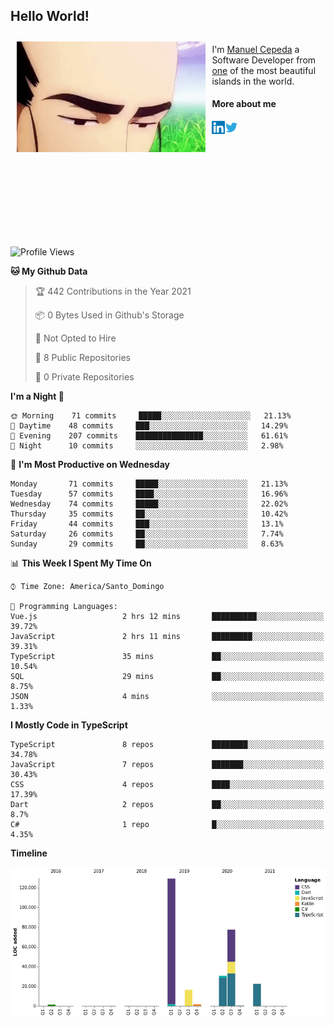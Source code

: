 <h2> Hello World!</h2>

<div style="display:inline-block">
  <img alt="Ah, I see you're a man of culture as well" align="left" width="60%" style="margin: 10px" src="https://raw.githubusercontent.com/mecm1993/mecm1993/master/assets/background.gif">

  I'm [Manuel Cepeda](https://manuelcepeda.dev) a Software Developer from [one](https://en.wikipedia.org/wiki/Dominican_Republic) of the most beautiful islands in the world.

  #### More about me

  <a href="https://www.linkedin.com/in/manuel-cepeda-0336a999/">
    <img align="left" alt="Manuel Cepeda | LinkedIn" width="21px" src="https://raw.githubusercontent.com/mecm1993/mecm1993/master/assets/linkedin.svg" />
  </a>
  <a href="https://twitter.com/mecm1993">
    <img align="left" alt="Manuel Cepeda | Twitter" width="21px" src="https://raw.githubusercontent.com/mecm1993/mecm1993/master/assets/twitter.svg" />
  </a>
  <br />
  <br />
  <br />
  <br />
  <br />
  <br />
  <br />
  <br />
  <br />
  <br />
  <br />
</div>

<!--START_SECTION:waka-->
![Profile Views](http://img.shields.io/badge/Profile%20Views-0-blue)

**🐱 My Github Data** 

> 🏆 442 Contributions in the Year 2021
 > 
> 📦 0 Bytes Used in Github's Storage 
 > 
> 🚫 Not Opted to Hire
 > 
> 📜 8 Public Repositories 
 > 
> 🔑 0 Private Repositories  
 > 
**I'm a Night 🦉** 

```text
🌞 Morning    71 commits     █████░░░░░░░░░░░░░░░░░░░░   21.13% 
🌆 Daytime    48 commits     ███░░░░░░░░░░░░░░░░░░░░░░   14.29% 
🌃 Evening    207 commits    ███████████████░░░░░░░░░░   61.61% 
🌙 Night      10 commits     ░░░░░░░░░░░░░░░░░░░░░░░░░   2.98%

```
📅 **I'm Most Productive on Wednesday** 

```text
Monday       71 commits     █████░░░░░░░░░░░░░░░░░░░░   21.13% 
Tuesday      57 commits     ████░░░░░░░░░░░░░░░░░░░░░   16.96% 
Wednesday    74 commits     █████░░░░░░░░░░░░░░░░░░░░   22.02% 
Thursday     35 commits     ██░░░░░░░░░░░░░░░░░░░░░░░   10.42% 
Friday       44 commits     ███░░░░░░░░░░░░░░░░░░░░░░   13.1% 
Saturday     26 commits     ██░░░░░░░░░░░░░░░░░░░░░░░   7.74% 
Sunday       29 commits     ██░░░░░░░░░░░░░░░░░░░░░░░   8.63%

```


📊 **This Week I Spent My Time On** 

```text
⌚︎ Time Zone: America/Santo_Domingo

💬 Programming Languages: 
Vue.js                   2 hrs 12 mins       ██████████░░░░░░░░░░░░░░░   39.72% 
JavaScript               2 hrs 11 mins       █████████░░░░░░░░░░░░░░░░   39.31% 
TypeScript               35 mins             ██░░░░░░░░░░░░░░░░░░░░░░░   10.54% 
SQL                      29 mins             ██░░░░░░░░░░░░░░░░░░░░░░░   8.75% 
JSON                     4 mins              ░░░░░░░░░░░░░░░░░░░░░░░░░   1.33%

```

**I Mostly Code in TypeScript** 

```text
TypeScript               8 repos             ████████░░░░░░░░░░░░░░░░░   34.78% 
JavaScript               7 repos             ███████░░░░░░░░░░░░░░░░░░   30.43% 
CSS                      4 repos             ████░░░░░░░░░░░░░░░░░░░░░   17.39% 
Dart                     2 repos             ██░░░░░░░░░░░░░░░░░░░░░░░   8.7% 
C#                       1 repo              █░░░░░░░░░░░░░░░░░░░░░░░░   4.35%

```


**Timeline**

![Chart not found](https://raw.githubusercontent.com/mecm1993/mecm1993/master/charts/bar_graph.png) 


<!--END_SECTION:waka-->